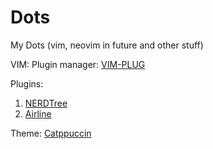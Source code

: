 # Dots
My Dots (vim, neovim in future and other stuff)

VIM:
Plugin manager: [VIM-PLUG](https://github.com/junegunn/vim-plug)

Plugins:
1. [NERDTree](https://vimawesome.com/plugin/nerdtree-red)
2. [Airline](https://vimawesome.com/plugin/vim-airline-superman)

Theme: [Catppuccin](https://github.com/catppuccin/vim) 

